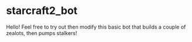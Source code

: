 # starcraft2_bot
Hello!
Feel free to try out then modify this basic bot that builds a couple of zealots, then pumps stalkers!
